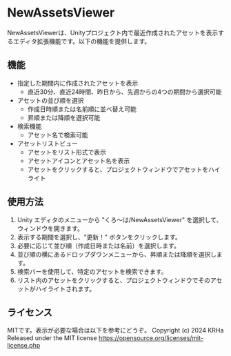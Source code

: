 # NewAssetsViewer

NewAssetsViewerは、Unityプロジェクト内で最近作成されたアセットを表示するエディタ拡張機能です。以下の機能を提供します。

## 機能

- 指定した期間内に作成されたアセットを表示
  - 直近30分、直近24時間、昨日から、先週からの4つの期間から選択可能
- アセットの並び順を選択
  - 作成日時順または名前順に並べ替え可能
  - 昇順または降順を選択可能
- 検索機能
  - アセット名で検索可能
- アセットリストビュー
  - アセットをリスト形式で表示
  - アセットアイコンとアセット名を表示
  - アセットをクリックすると、プロジェクトウィンドウでアセットをハイライト

## 使用方法

1. Unity エディタのメニューから "くろ～は/NewAssetsViewer" を選択して、ウィンドウを開きます。
2. 表示する期間を選択し、"更新！" ボタンをクリックします。
3. 必要に応じて並び順（作成日時または名前）を選択します。
4. 並び順の横にあるドロップダウンメニューから、昇順または降順を選択します。
5. 検索バーを使用して、特定のアセットを検索できます。
6. リスト内のアセットをクリックすると、プロジェクトウィンドウでそのアセットがハイライトされます。

## ライセンス

MITです。表示が必要な場合は以下を参考にどうぞ。 Copyright (c) 2024 KRHa Released under the MIT license
https://opensource.org/licenses/mit-license.php